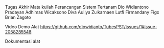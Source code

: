 Tugas Akhir Mata kuliah Perancangan Sistem Tertanam
Dio Widiantono 
Pradayan Adhimas Wicaksono 
Diva Auliya Zulkarnaen
Lutfi Firmandany
Figo Brian Zagoto

Video Demo Alat
https://github.com/diowidianto/TubesPST/issues/1#issue-2058285548

Dokumentasi alat
